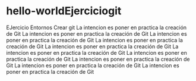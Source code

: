 # hello-worldEjerciciogit
EJercicio Entornos Crear git
La intencion es poner en practica la creación de Git 
La intencion es poner en practica la creación de Git 
La intencion es poner en practica la creación de Git 
La intencion es poner en practica la creación de Git 
La intencion es poner en practica la creación de Git 
La intencion es poner en practica la creación de Git 
La intencion es poner en practica la creación de Git 
La intencion es poner en practica la creación de Git 
La intencion es poner en practica la creación de Git 
La intencion es poner en practica la creación de Git 
